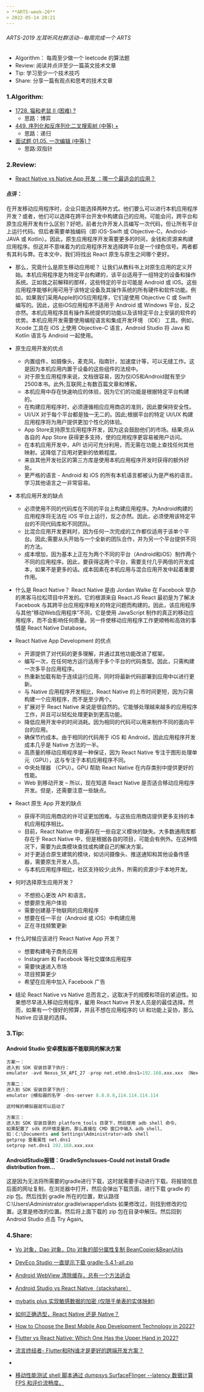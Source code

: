 ```yaml
---
> **ARTS-week-20**
> 2022-05-14 20:21
---
```



###### ARTS-2019 左耳听风社群活动--每周完成一个 ARTS
- Algorithm： 每周至少做一个 leetcode 的算法题
- Review: 阅读并点评至少一篇英文技术文章
- Tip: 学习至少一个技术技巧
- Share: 分享一篇有观点和思考的技术文章

### 1.Algorithm:

- [1728. 猫和老鼠 II (困难) ?](https://leetcode.cn/submissions/detail/311861458/)  
  + 思路：博弈
- [449. 序列化和反序列化二叉搜索树 (中等) +](https://leetcode.cn/submissions/detail/312291260/)  
  + 思路：递归
- [面试题 01.05. 一次编辑 (中等) ?](https://leetcode.cn/submissions/detail/313139654/)  
  + 思路:双指针

### 2.Review:

- [React Native vs Native App 开发 ：哪一个最适合的应用？](https://www.excellentwebworld.com/react-native-vs-native)  

#### 点评：

在开发移动应用程序时，企业只能选择两种方式。他们要么可以进行本机应用程序开发？或者，他们可以选择在跨平台开发中构建自己的应用。可能会问，跨平台和原生应用开发有什么区别？好吧，前者允许开发人员编写一次代码，但让所有平台上运行代码。但后者需要单独编码（即 iOS-Swift 或 Objective-C，Android-JAVA 或 Kotlin）。因此，原生应用程序开发需要更多的时间，金钱和资源来构建应用程序。但这并不意味着为的应用程序开发选择跨平台是一个绿色信号。两者都有其利与弊。在本文中，我们将找出 React 原生与原生之间哪个更好。

- 那么，究竟什么是原生移动应用呢？
让我们从教科书上对原生应用的定义开始。本机应用程序是为特定平台构建的，该平台适用于一组特定的设备和操作系统。正如我之前解释的那样，这些特定的平台可能是 Android 或 iOS。这些应用程序能够利用可用于该特定设备及其操作系统的所有硬件和软件功能。例如，如果我们采用Apple的iOS应用程序，它们是使用 Objective C 或 Swift 编写的。因此，这些iOS应用程序不适用于 Android 或 Windows 平台，反之亦然。本机应用程序具有操作系统提供的功能以及该特定平台上安装的软件的优势。本机应用开发需要使用编程语言和集成开发环境 （IDE） 工具。例如，Xcode 工具在 iOS 上使用 Objective-C 语言，Android Studio 将 Java 和 Kotlin 语言与 Android 一起使用。

- 原生应用开发的优点
  - 内置组件，如摄像头，麦克风，指南针，加速度计等，可以无缝工作。这是因为本机应用内置于设备的这些组件的法规中。
  - 对于原生应用程序来说，文档很容易，因为仅iOS和Android就有至少2500本书。此外;互联网上有数百篇文章和博客。
  - 本机应用中存在快速响应的体验，因为它们的功能是根据特定平台构建的。
  - 在构建应用程序时，必须遵循相应应用商店的准则，因此要保持安全性。
  - UI/UX 对于每个平台都是独一无二的。因此;根据平台的特定 UI/UX 构建应用程序将为用户提供更加个性化的体验。
  - App Store支持原生应用程序开发，因为这会鼓励他们的市场。结果;将从各自的 App Store 获得更多支持，使的应用程序更容易被用户访问。
  - 在本机应用开发中，API 访问可充分利用，而无需在功能上查找任何其他映射。这降低了应用对更新的依赖程度。
  - 来自其他开发社区的第三方库是使用本机应用程序开发时获得的额外好处。
  - 更严格的语言 - Android 和 iOS 的所有本机语言都被认为是严格的语言。学习其他语言之一非常容易。

- 本机应用开发的缺点
  - 必须使用不同的代码库在不同的平台上构建应用程序。为Android构建的应用程序将无法在 iOS 平台上运行，反之亦然。因此，必须使用该特定平台的不同代码库和不同团队。
  - 比混合应用开发更耗时，因为任何一次完成的工作都仅适用于该单个平台。因此;需要从头开始与一个全新的团队合作，并为另一个平台提供不同的方法。
  - 成本增加，因为基本上正在为两个不同的平台（Android和iOS）制作两个不同的应用程序。因此，要获得这两个平台，需要支付几乎两倍的开发成本，如果不是更多的话。成本因素在本机应用与混合应用开发中起着重要作用。

- 什么是 React Native？
React Native 是由 Jordan Walke 在 Facebook 举办的黑客马拉松项目中开发的。它的根源来自 React.JS React 最初是为了解决 Facebook 与其跨平台应用程序相关的特定问题而构建的。因此，该应用程序与其他“移动Web应用程序”不同，它是使用 JavaScript 制作的真正的移动应用程序，而不会影响任何质量。另一件使移动应用程序工作更顺畅和高效的事情是 React Native Database。

- React Native App Development 的优点
  - 开源提供了对代码的更多理解，并通过其他功能改进了框架。
  - 编写一次，在任何地方运行适用于多个平台的代码类型。因此，只需构建一次多平台应用程序。
  - 热重新加载有助于连续运行应用，同时将最新代码部署到应用中以进行更新。
  - 与 Native 应用程序开发相比，React Native 的上市时间更短，因为只需构建一个应用程序，而不是至少两个。
  - 扩展对于 React Native 来说是很自然的。它能够处理越来越多的应用程序工作，并且可以轻松处理更新到更高功能。
  - 降低应用开发中的时间消耗。因为相同的代码可以用来制作不同的面向平台的应用。
  - 确保节约成本。由于相同的代码用于 iOS 和 Android，因此应用程序开发成本几乎是 Native 方法的一半。
  - 高质量的移动应用程序是一种保证，因为 React Native 专注于图形处理单元（GPU），这与专注于本机应用程序不同。
  - 中央处理器 （CPU）。GPU 帮助 React Native 在内存类别中提供更好的性能。
  - Web 到移动开发 – 所以，现在知道 React Native 是否适合移动应用程序开发。但是，还需要注意一些缺点。

- React 原生 App 开发的缺点
  - 获得不同应用商店的许可证更加困难。与这些应用商店提供更多支持的本机应用程序相比。
  - 目前，React Native 中普遍存在一些自定义模块的缺失。大多数通用库都存在于 React Native 中，但是根据各自的项目，可能会有例外。在这种情况下，需要为此类模块查找或构建自己的解决方案。
  - 对于更适合原生建筑的模块，如访问摄像头、推送通知和其他设备传感器，需要原生开发人员。
  - 与本机应用程序相比，社区支持较少;此外，所需的资源少于本地开发。

- 何时选择原生应用开发？
  - 不想担心更改 API 和语言。
  - 想要原生用户体验
  - 需要创建基于物联网的应用程序
  - 想要在任一平台（Android 或 iOS）中构建应用
  - 正在寻找频繁更新
- 什么时候应该进行 React Native App 开发？
  - 想要构建电子商务应用
  - Instagram 和 Facebook 等社交媒体应用程序
  - 需要快速进入市场
  - 项目预算更少
  - 希望在应用中加入 Facebook 广告

- 结论 React Native vs Native
总而言之，这取决于的规模和项目的紧迫性。如果想尽早进入移动应用程序，雇用 React Native 开发人员是的最佳选择。然而，如果有一个很好的预算，并且不想在应用程序的 UI 和功能上妥协，那么 Native 应该是的选择。

### 3.Tip:

#### Android Studio 安卓模拟器不能联网的解决方案
```python
方案一：
进入到 SDK 安装目录下执行：
emulator -avd Nexus_5X_API_27 -prop net.eth0.dns1=192.168.xxx.xxx （Nexus_5X_API_27 是模拟器的名字）

方案二：
进入到 SDK 安装目录下执行：
emulator @模拟器的名字 -dns-server 8.8.8.8,114.114.114.114

这时候的模拟器就可以启动了

方案三：
进入到 SDK 安装目录的 platform_tools 目录下，然后使用 adb shell 命令，
如果配置了 sdk 的环境变量的，那么直接在 CMD 窗口中输入 adb shell，
如：C:\Documents and Settings\Administrator>adb shell
getprop 查看属性 net.dns1
setprop net.dns1 192.168.xxx.xxx
```

#### AndroidStudio报错：GradleSyncIssues-Could not install Gradle distribution from...
这是因为无法将所需要的gradle进行下载，这时就需要手动进行下载。将报错信息后面的网址复制，在浏览器中打开，然后会弹出下载页面，进行下载 gradle 的 zip 包。然后找到 gradle 所在的位置，默认路径 C:\Users\Administrator\.gradle\wrapper\dists 如果修改过，则找到修改的位置。这里是修改的位置。然后将上面下载的 zip 包在目录中解压。然后回到 Android Studio 点击 Try Again。

### 4.Share:

- [Vo 对象，Dao 对象，Dto 对象的部分属性复制 BeanCopier&BeanUtils](https://blog.csdn.net/sunyuhua_keyboard/article/details/107548613)  

- [DevEco Studio 一直提示下载 gradle-5.4.1-all.zip](https://blog.csdn.net/weixin_45214268/article/details/108674720)  

- [Android WebView 清除缓存，总有一个方法适合](https://blog.csdn.net/ezconn/article/details/106460367)  

- [Android Studio vs React Native（stackshare）](https://stackshare.io/stackups/android-studio-vs-react-native)  

- [mybatis plus 实现敏感数据的加密 (仅限于单表的实体映射)](https://blog.csdn.net/qq_35868553/article/details/106199457)  

- [如何正确选型，React Native 还是 Native？](https://www.infoq.cn/article/t3ypfdi88*gkzwhr2bpt)

- [How to Choose the Best Mobile App Development Technology in 2022?](https://www.excellentwebworld.com/mobile-app-development-technology/)

- [Flutter vs React Native: Which One Has the Upper Hand in 2022?](https://www.excellentwebworld.com/flutter-vs-react-native/)

- [流言终结者- Flutter和RN谁才是更好的跨端开发方案？](https://www.jianshu.com/p/20c30834f137)
- 
- [移动性能测试 shell 脚本通过 dumpsys SurfaceFlinger --latency 数据计算 FPS 和评价流畅度。](https://testerhome.com/topics/4775)
